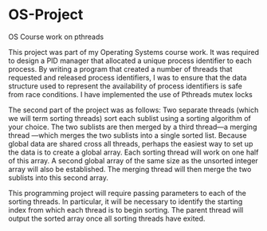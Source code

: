 # OS-Project
OS Course work on pthreads

This project was part of my Operating Systems course work. 
It was required to design a PID manager that allocated a unique process identifier to each process. 
By writing a program that created a number of threads that requested and released process identifiers, I was to ensure that the data structure used to represent the availability of process identifiers is safe from race conditions. 
I have implemented the use of Pthreads mutex locks

The second part of the project was as follows:
Two separate threads (which we will term sorting threads) sort each sublist using a sorting algorithm of your choice. 
The two sublists are then merged by a third thread—a merging thread —which merges the two sublists into a single sorted list. 
Because global data are shared cross all threads, perhaps the easiest way to set up the data is to create a global array. 
Each sorting thread will work on one half of this array. 
A second global array of the same size as the unsorted integer array will also be established. 
The merging thread will then merge the two sublists into this second array. 

This programming project will require passing parameters to each of the sorting threads. 
In particular, it will be necessary to identify the starting index from which each thread is to begin sorting. 
The parent thread will output the sorted array once all sorting threads have exited.
